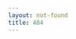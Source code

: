 ```yaml
---
layout: not-found
title: 404
---
```

<script src="{{ site.baseurl }}/js/typed.min.js"></script>
<script>
  $(function(){
            var weekdays = ["Sunday", "Monday", "Tuesday", "Wednesday", "Thursday", "Friday", "Saturday"];
            var dayOfWeekIndex = (new Date()).getDay();
            var dayOfWeek = weekdays[dayOfWeekIndex];
            var dayOfWeekPastIndex = Math.floor(weekdays.length * Math.random());
            var dayOfWeekPast;
            var hourOfDay = new Date().getHours();
            var timeOfDay;
            // choose day of week other than current one
            if (dayOfWeekPastIndex == dayOfWeekIndex) {
              dayOfWeekPast = weekdays[(dayOfWeekPastIndex + 1) % weekdays.length];
            } else {
              dayOfWeekPast = weekdays[dayOfWeekPastIndex];
            }
            // assign time of day to the hour
            if ((hourOfDay >= 4) && (hourOfDay <= 11)) {
              timeOfDay = "morning";
            } else if ((hourOfDay >= 12) && (hourOfDay <= 16)) {
              timeOfDay = "afternoon";
            } else { 
              timeOfDay = "evening";
            }
            // make conversation
            $('#story').typed({
                strings: ['Hey there! Booboo Bear,^2000 \nHere we are.^2000 \nAin\'t much to look at, is it?^2000 \nCame here on a ' + dayOfWeekPast + " night once.^1000 \nIt was actually pretty crowded.^1000 \nBut on a " + dayOfWeek + " " +  timeOfDay + " .^300 .^300 .^1000 \nI guess it's just you^2000 and me.^2000 \nHeh.^3000 \nSo, what do you wanna do? ^2000 \nWe could just hang out here,^2000 \nLook at each other.^3000 \nNevermind, you're not that pretty.^2000 "],
                typeSpeed: 20,
                backDelay: 500,
                loop: false,
                loopCount: false,
            });
        });
		$(document).ready(function() {
          setTimeout(function() {

	        $('#tear').css('display','block');
          }, 1000);
        });
        $(document).ready(function() {
          setTimeout(function() {
            // send 'em packing 
            $('#kick').append(' <a href="/">GO HOME</a>');
          }, 47000);
        });
        
</script>


<div id="story"></div>
<div id="kick"></div>
<div id="tear"></div>